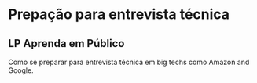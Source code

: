 # Prepação para entrevista técnica
## LP Aprenda em Público

Como se preparar para entrevista técnica em big techs como Amazon and Google.
